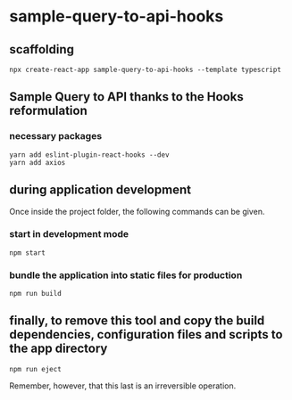 # sample-query-to-api-hooks

## scaffolding

```shell
npx create-react-app sample-query-to-api-hooks --template typescript
```

## Sample Query to API thanks to the Hooks reformulation

### necessary packages

```text
yarn add eslint-plugin-react-hooks --dev
yarn add axios
```

## during application development

Once inside the project folder, the following commands can be given.

### start in development mode

```shell
npm start
```

### bundle the application into static files for production

```shell
npm run build
```

## finally, to remove this tool and copy the build dependencies, configuration files and scripts to the app directory

```shell
npm run eject
```

Remember, however, that this last is an irreversible operation.
